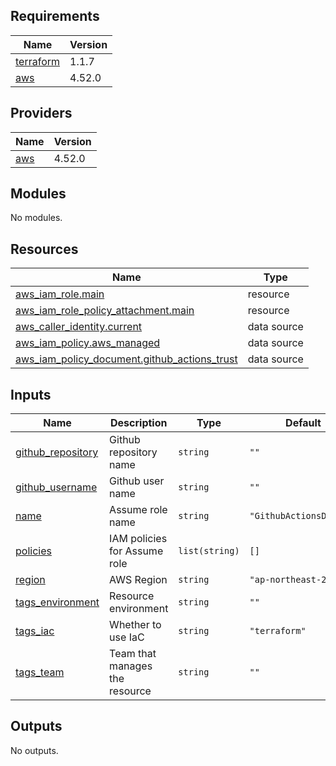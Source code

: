 <!-- BEGINNING OF PRE-COMMIT-TERRAFORM DOCS HOOK -->
## Requirements

| Name | Version |
|------|---------|
| <a name="requirement_terraform"></a> [terraform](#requirement\_terraform) | 1.1.7 |
| <a name="requirement_aws"></a> [aws](#requirement\_aws) | 4.52.0 |

## Providers

| Name | Version |
|------|---------|
| <a name="provider_aws"></a> [aws](#provider\_aws) | 4.52.0 |

## Modules

No modules.

## Resources

| Name | Type |
|------|------|
| [aws_iam_role.main](https://registry.terraform.io/providers/hashicorp/aws/4.52.0/docs/resources/iam_role) | resource |
| [aws_iam_role_policy_attachment.main](https://registry.terraform.io/providers/hashicorp/aws/4.52.0/docs/resources/iam_role_policy_attachment) | resource |
| [aws_caller_identity.current](https://registry.terraform.io/providers/hashicorp/aws/4.52.0/docs/data-sources/caller_identity) | data source |
| [aws_iam_policy.aws_managed](https://registry.terraform.io/providers/hashicorp/aws/4.52.0/docs/data-sources/iam_policy) | data source |
| [aws_iam_policy_document.github_actions_trust](https://registry.terraform.io/providers/hashicorp/aws/4.52.0/docs/data-sources/iam_policy_document) | data source |

## Inputs

| Name | Description | Type | Default | Required |
|------|-------------|------|---------|:--------:|
| <a name="input_github_repository"></a> [github\_repository](#input\_github\_repository) | Github repository name | `string` | `""` | no |
| <a name="input_github_username"></a> [github\_username](#input\_github\_username) | Github user name | `string` | `""` | no |
| <a name="input_name"></a> [name](#input\_name) | Assume role name | `string` | `"GithubActionsDeploy"` | no |
| <a name="input_policies"></a> [policies](#input\_policies) | IAM policies for Assume role | `list(string)` | `[]` | no |
| <a name="input_region"></a> [region](#input\_region) | AWS Region | `string` | `"ap-northeast-2"` | no |
| <a name="input_tags_environment"></a> [tags\_environment](#input\_tags\_environment) | Resource environment | `string` | `""` | no |
| <a name="input_tags_iac"></a> [tags\_iac](#input\_tags\_iac) | Whether to use IaC | `string` | `"terraform"` | no |
| <a name="input_tags_team"></a> [tags\_team](#input\_tags\_team) | Team that manages the resource | `string` | `""` | no |

## Outputs

No outputs.
<!-- END OF PRE-COMMIT-TERRAFORM DOCS HOOK -->
